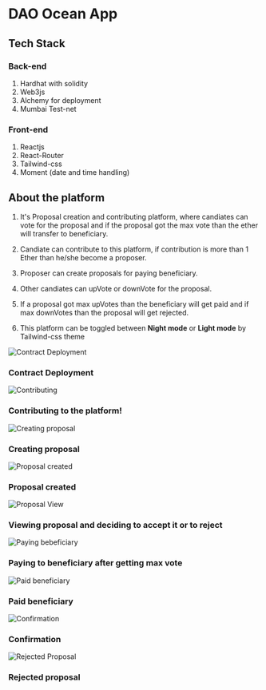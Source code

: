 # DAO Ocean App

## Tech Stack
### Back-end
1. Hardhat with solidity
2. Web3js
3.  Alchemy for deployment
4.  Mumbai Test-net

### Front-end
1. Reactjs
2. React-Router
3. Tailwind-css
4. Moment (date and time handling)

## About the platform
1. It's Proposal creation and contributing platform, where candiates can vote for the proposal and if the proposal got the max vote than the ether will transfer to beneficiary.

2. Candiate can contribute to this platform, if contribution is more than 1 Ether than he/she become a proposer.

3. Proposer can create proposals for paying beneficiary.

4. Other candiates can upVote or downVote for the proposal.

5. If a proposal got max upVotes than the beneficiary will get paid and if max downVotes than the proposal will get rejected.

6. This platform can be toggled between **Night mode** or **Light mode** by Tailwind-css theme

![Contract Deployment](https://user-images.githubusercontent.com/65470058/223112974-3ed91ca3-4983-4def-8869-f75e345cbdb6.png)
### Contract Deployment

![Contributing](https://user-images.githubusercontent.com/65470058/223118163-16a409d0-2368-44c5-aa57-1e4077a55802.png)
### Contributing to the platform!

![Creating proposal](https://user-images.githubusercontent.com/65470058/223117289-c68b7305-d288-4f23-8a5e-2035aca52a4d.png)
### Creating proposal

![Proposal created](https://user-images.githubusercontent.com/65470058/223117556-a25e1a51-6b49-42ed-9673-91f1ba9033ce.png)
### Proposal created

![Proposal View](https://user-images.githubusercontent.com/65470058/223118586-f86a1a38-aaff-4f74-aeac-72775a4f232b.png)
### Viewing proposal and deciding to accept it or to reject


![Paying bebeficiary](https://user-images.githubusercontent.com/65470058/223118893-4037ef1f-7832-468a-8b30-2f269cb15f5f.png)
### Paying to beneficiary after getting max vote

![Paid beneficiary](https://user-images.githubusercontent.com/65470058/223119119-584e162d-d21e-46f6-8f78-33a52e64cd3d.png)
### Paid beneficiary

![Confirmation](https://user-images.githubusercontent.com/65470058/223119386-4b92f845-bad2-4634-bd84-6d61b5b4bdba.png)
### Confirmation

![Rejected Proposal](https://user-images.githubusercontent.com/65470058/223120409-5518ede7-e3dd-4c92-a922-f01e82cca5dc.png)
### Rejected proposal



